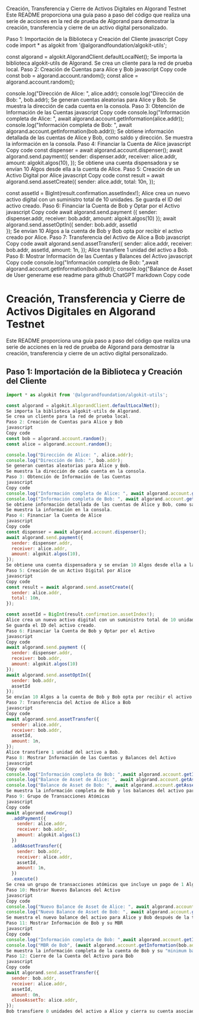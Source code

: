 Creación, Transferencia y Cierre de Activos Digitales en Algorand Testnet
Este README proporciona una guía paso a paso del código que realiza una serie de acciones en la red de prueba de Algorand para demostrar la creación, transferencia y cierre de un activo digital personalizado.

Paso 1: Importación de la Biblioteca y Creación del Cliente
javascript
Copy code
import * as algokit from '@algorandfoundation/algokit-utils';

const algorand = algokit.AlgorandClient.defaultLocalNet();
Se importa la biblioteca algokit-utils de Algorand.
Se crea un cliente para la red de prueba local.
Paso 2: Creación de Cuentas para Alice y Bob
javascript
Copy code
const bob = algorand.account.random();
const alice = algorand.account.random();

console.log("Dirección de Alice: ", alice.addr);
console.log("Dirección de Bob: ", bob.addr);
Se generan cuentas aleatorias para Alice y Bob.
Se muestra la dirección de cada cuenta en la consola.
Paso 3: Obtención de Información de las Cuentas
javascript
Copy code
console.log("Información completa de Alice: ", await algorand.account.getInformation(alice.addr));
console.log("Información completa de Bob: ", await algorand.account.getInformation(bob.addr));
Se obtiene información detallada de las cuentas de Alice y Bob, como saldo y dirección.
Se muestra la información en la consola.
Paso 4: Financiar la Cuenta de Alice
javascript
Copy code
const dispenser = await algorand.account.dispenser();
await algorand.send.payment({ 
  sender: dispenser.addr,
  receiver: alice.addr,
  amount: algokit.algos(10), 
});
Se obtiene una cuenta dispensadora y se envían 10 Algos desde ella a la cuenta de Alice.
Paso 5: Creación de un Activo Digital por Alice
javascript
Copy code
const result = await algorand.send.assetCreate({
  sender: alice.addr,
  total: 10n,
});

const assetId = BigInt(result.confirmation.assetIndex!);
Alice crea un nuevo activo digital con un suministro total de 10 unidades.
Se guarda el ID del activo creado.
Paso 6: Financiar la Cuenta de Bob y Optar por el Activo
javascript
Copy code
await algorand.send.payment ({ 
  sender: dispenser.addr,
  receiver: bob.addr,
  amount: algokit.algos(10)
});
await algorand.send.assetOptIn({ 
  sender: bob.addr,
  assetId  
});
Se envían 10 Algos a la cuenta de Bob y Bob opta por recibir el activo creado por Alice.
Paso 7: Transferencia del Activo de Alice a Bob
javascript
Copy code
await algorand.send.assetTransfer({ 
  sender: alice.addr,
  receiver: bob.addr,
  assetId,
  amount: 1n,
});
Alice transfiere 1 unidad del activo a Bob.
Paso 8: Mostrar Información de las Cuentas y Balances del Activo
javascript
Copy code
console.log("Información completa de Bob: ",await algorand.account.getInformation(bob.addr));
console.log("Balance de Asset de
User
generame ese readme para github
ChatGPT
markdown
Copy code
# Creación, Transferencia y Cierre de Activos Digitales en Algorand Testnet

Este README proporciona una guía paso a paso del código que realiza una serie de acciones en la red de prueba de Algorand para demostrar la creación, transferencia y cierre de un activo digital personalizado.

## Paso 1: Importación de la Biblioteca y Creación del Cliente

```javascript
import * as algokit from '@algorandfoundation/algokit-utils';

const algorand = algokit.AlgorandClient.defaultLocalNet();
Se importa la biblioteca algokit-utils de Algorand.
Se crea un cliente para la red de prueba local.
Paso 2: Creación de Cuentas para Alice y Bob
javascript
Copy code
const bob = algorand.account.random();
const alice = algorand.account.random();

console.log("Dirección de Alice: ", alice.addr);
console.log("Dirección de Bob: ", bob.addr);
Se generan cuentas aleatorias para Alice y Bob.
Se muestra la dirección de cada cuenta en la consola.
Paso 3: Obtención de Información de las Cuentas
javascript
Copy code
console.log("Información completa de Alice: ", await algorand.account.getInformation(alice.addr));
console.log("Información completa de Bob: ", await algorand.account.getInformation(bob.addr));
Se obtiene información detallada de las cuentas de Alice y Bob, como saldo y dirección.
Se muestra la información en la consola.
Paso 4: Financiar la Cuenta de Alice
javascript
Copy code
const dispenser = await algorand.account.dispenser();
await algorand.send.payment({ 
  sender: dispenser.addr,
  receiver: alice.addr,
  amount: algokit.algos(10), 
});
Se obtiene una cuenta dispensadora y se envían 10 Algos desde ella a la cuenta de Alice.
Paso 5: Creación de un Activo Digital por Alice
javascript
Copy code
const result = await algorand.send.assetCreate({
  sender: alice.addr,
  total: 10n,
});

const assetId = BigInt(result.confirmation.assetIndex!);
Alice crea un nuevo activo digital con un suministro total de 10 unidades.
Se guarda el ID del activo creado.
Paso 6: Financiar la Cuenta de Bob y Optar por el Activo
javascript
Copy code
await algorand.send.payment ({ 
  sender: dispenser.addr,
  receiver: bob.addr,
  amount: algokit.algos(10)
});
await algorand.send.assetOptIn({ 
  sender: bob.addr,
  assetId  
});
Se envían 10 Algos a la cuenta de Bob y Bob opta por recibir el activo creado por Alice.
Paso 7: Transferencia del Activo de Alice a Bob
javascript
Copy code
await algorand.send.assetTransfer({ 
  sender: alice.addr,
  receiver: bob.addr,
  assetId,
  amount: 1n,
});
Alice transfiere 1 unidad del activo a Bob.
Paso 8: Mostrar Información de las Cuentas y Balances del Activo
javascript
Copy code
console.log("Información completa de Bob: ",await algorand.account.getInformation(bob.addr));
console.log("Balance de Asset de Alice: ", await algorand.account.getAssetInformation(alice.addr, assetId));
console.log("Balance de Asset de Bob: ", await algorand.account.getAssetInformation(bob.addr, assetId));
Se muestra la información completa de Bob y los balances del activo para Alice y Bob.
Paso 9: Grupo de Transacciones Atómicas
javascript
Copy code
await algorand.newGroup()
  .addPayment({ 
    sender: alice.addr,
    receiver: bob.addr,
    amount: algokit.algos(1) 
  })
  .addAssetTransfer({ 
    sender: bob.addr,
    receiver: alice.addr,
    assetId,
    amount: 1n,       
  })
  .execute()
Se crea un grupo de transacciones atómicas que incluye un pago de 1 Algo de Alice a Bob y una transferencia del activo de Bob a Alice.
Paso 10: Mostrar Nuevos Balances del Activo
javascript
Copy code
console.log("Nuevo Balance de Asset de Alice: ", await algorand.account.getAssetInformation(alice.addr, assetId));
console.log("Nuevo Balance de Asset de Bob: ", await algorand.account.getAssetInformation(bob.addr, assetId));
Se muestra el nuevo balance del activo para Alice y Bob después de la transacción atómica.
Paso 11: Mostrar Información de Bob y su MBR
javascript
Copy code
console.log("Información completa de Bob: ",await algorand.account.getInformation(bob.addr));
console.log("MBR de Bob", (await algorand.account.getInformation(bob.addr)).minBalance);
Se muestra la información completa de la cuenta de Bob y su "minimum balance requirement" (MBR).
Paso 12: Cierre de la Cuenta del Activo para Bob
javascript
Copy code
await algorand.send.assetTransfer({ 
  sender: bob.addr,
  receiver: alice.addr,
  assetId,
  amount: 0n,
  closeAssetTo: alice.addr,
});
Bob transfiere 0 unidades del activo a Alice y cierra su cuenta asociada con el activo.
